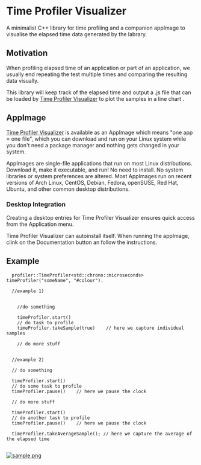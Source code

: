 # Time Profiler Visualizer
A minimalist C++ library for time profiling and a companion
appImage to visualise the elapsed time data generated by the labrary.

## Motivation

When profiling elapsed time of an application or part of an application,
we usually end repeating the test multiple times and comparing the resulting
data visually.

This library will keep track of the elapsed time and output a .js file
that can be loaded by [Time Profiler Visualizer](https://github.com/volatilflerovium/time_profiler_visualizer/blob/main/app/wxElapsedTimeVisualizer-x86_64.AppImage)
to plot the samples in a line chart .

## AppImage

[Time Profiler Visualizer](https://github.com/volatilflerovium/time_profiler_visualizer/blob/main/app/wxElapsedTimeVisualizer-x86_64.AppImage)
is available as an AppImage which means "one app = one file", which you can download and run on your
Linux system while you don't need a package manager and nothing gets changed
in your system.

AppImages are single-file applications that run on most Linux distributions.
Download it, make it executable, and run! No need to install.
No system libraries or system preferences are altered.
Most AppImages run on recent versions of Arch Linux, CentOS, Debian, Fedora,
openSUSE, Red Hat, Ubuntu, and other common desktop distributions.

### Desktop Integration


Creating a desktop entries for Time Profiler Visualizer ensures quick access
from the Application menu. 

Time Profiler Visualizer can autoinstall itself. When running the appImage, 
clink on the Documentation button an follow the instructions.

## Example

```
  profiler::TimeProfiler<std::chrono::microseconds> timeProfiler("someName", "#colour").
  
  //example 1)
  
  
  	//do something
  
    timeProfiler.start()
    // do task to profile
    timeProfiler.takeSample(true)    // here we capture individual samples
   
    // do more stuff
  

  //example 2)
  
  // do something
  
  timeProfiler.start()
  // do some task to profile 
  timeProfiler.pause()    // here we pause the clock
   
  // do more stuff

  timeProfiler.start()
  // do another task to profile 
  timeProfiler.pause()    // here we pause the clock
   
  timeProfiler.takeAverageSample(); // here we capture the average of the elapsed time 
  
```

[![sample.png](https://i.postimg.cc/vZXRSjZ1/sample.png)](https://postimg.cc/Bj8wjmDs)
